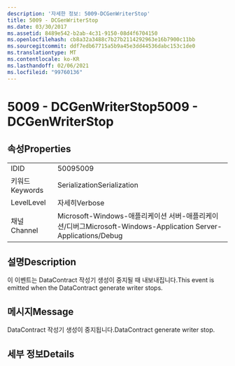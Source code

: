```yaml
---
description: '자세한 정보: 5009-DCGenWriterStop'
title: 5009 - DCGenWriterStop
ms.date: 03/30/2017
ms.assetid: 8489e542-b2ab-4c31-9150-08d4f6704150
ms.openlocfilehash: cb8a32a3488c7b27b2114292963e16b7900c11bb
ms.sourcegitcommit: ddf7edb67715a5b9a45e3dd44536dabc153c1de0
ms.translationtype: MT
ms.contentlocale: ko-KR
ms.lasthandoff: 02/06/2021
ms.locfileid: "99760136"
---
```

# <a name="5009---dcgenwriterstop"></a><span data-ttu-id="e42dd-103">5009 - DCGenWriterStop</span><span class="sxs-lookup"><span data-stu-id="e42dd-103">5009 - DCGenWriterStop</span></span>

## <a name="properties"></a><span data-ttu-id="e42dd-104">속성</span><span class="sxs-lookup"><span data-stu-id="e42dd-104">Properties</span></span>  
  
|||  
|-|-|  
|<span data-ttu-id="e42dd-105">ID</span><span class="sxs-lookup"><span data-stu-id="e42dd-105">ID</span></span>|<span data-ttu-id="e42dd-106">5009</span><span class="sxs-lookup"><span data-stu-id="e42dd-106">5009</span></span>|  
|<span data-ttu-id="e42dd-107">키워드</span><span class="sxs-lookup"><span data-stu-id="e42dd-107">Keywords</span></span>|<span data-ttu-id="e42dd-108">Serialization</span><span class="sxs-lookup"><span data-stu-id="e42dd-108">Serialization</span></span>|  
|<span data-ttu-id="e42dd-109">Level</span><span class="sxs-lookup"><span data-stu-id="e42dd-109">Level</span></span>|<span data-ttu-id="e42dd-110">자세히</span><span class="sxs-lookup"><span data-stu-id="e42dd-110">Verbose</span></span>|  
|<span data-ttu-id="e42dd-111">채널</span><span class="sxs-lookup"><span data-stu-id="e42dd-111">Channel</span></span>|<span data-ttu-id="e42dd-112">Microsoft-Windows-애플리케이션 서버-애플리케이션/디버그</span><span class="sxs-lookup"><span data-stu-id="e42dd-112">Microsoft-Windows-Application Server-Applications/Debug</span></span>|  
  
## <a name="description"></a><span data-ttu-id="e42dd-113">설명</span><span class="sxs-lookup"><span data-stu-id="e42dd-113">Description</span></span>  

 <span data-ttu-id="e42dd-114">이 이벤트는 DataContract 작성기 생성이 중지될 때 내보내집니다.</span><span class="sxs-lookup"><span data-stu-id="e42dd-114">This event is emitted when the DataContract generate writer stops.</span></span>  
  
## <a name="message"></a><span data-ttu-id="e42dd-115">메시지</span><span class="sxs-lookup"><span data-stu-id="e42dd-115">Message</span></span>  

 <span data-ttu-id="e42dd-116">DataContract 작성기 생성이 중지됩니다.</span><span class="sxs-lookup"><span data-stu-id="e42dd-116">DataContract generate writer stop.</span></span>  
  
## <a name="details"></a><span data-ttu-id="e42dd-117">세부 정보</span><span class="sxs-lookup"><span data-stu-id="e42dd-117">Details</span></span>
